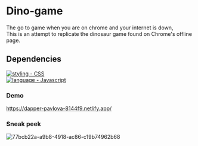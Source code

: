 # Dino-game

The go to game when you are on chrome and your internet is down,<br>
This is an attempt to replicate the dinosaur game found on Chrome's offline page.

## Dependencies

[![styling - CSS](https://img.shields.io/static/v1?label=styling&message=CSS&color=%23D8F32E)](https://web.dev/learn/css/)<br>
[![language - Javascript](https://img.shields.io/static/v1?label=language&message=Javascript&color=%23F39C2E)](https://www.javascript.com/)<br>


### Demo
https://dapper-pavlova-8144f9.netlify.app/

### Sneak peek

![77bcb22a-a9b8-4918-ac86-c19b74962b68](https://user-images.githubusercontent.com/87025870/216810002-96ba08aa-644f-4a47-b563-668de41c8404.gif)



